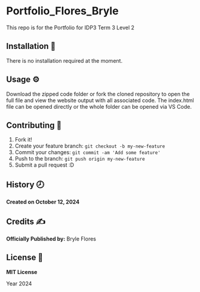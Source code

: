 # Portfolio_Flores_Bryle
This repo is for the Portfolio for IDP3 Term 3 Level 2

## Installation :wrench: 

There is no installation required at the moment.

## Usage :gear:

Download the zipped code folder or fork the cloned repository to open the full file and view the website output with all associated code. The index.html file can be opened directly or the whole folder can be opened via VS Code.

## Contributing :bookmark:

1. Fork it!
2. Create your feature branch: `git checkout -b my-new-feature`
3. Commit your changes: `git commit -am 'Add some feature'`
4. Push to the branch: `git push origin my-new-feature`
5. Submit a pull request :D

## History :clock8:
**Created on October 12, 2024**

## Credits :writing_hand: 
__Officially Published by:__
Bryle Flores

## License :page_facing_up:
__MIT License__

Year 2024